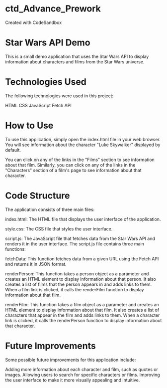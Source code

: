 # ctd_Advance_Prework
Created with CodeSandbox

# Star Wars API Demo
This is a small demo application that uses the Star Wars API to display information about characters and films from the Star Wars universe.

# Technologies Used
The following technologies were used in this project:

HTML
CSS
JavaScript
Fetch API

# How to Use
To use this application, simply open the index.html file in your web browser. You will see information about the character "Luke Skywalker" displayed by default.

You can click on any of the links in the "Films" section to see information about that film. Similarly, you can click on any of the links in the "Characters" section of a film's page to see information about that character.

# Code Structure
The application consists of three main files:

index.html: The HTML file that displays the user interface of the application.

style.css: The CSS file that styles the user interface.

script.js: The JavaScript file that fetches data from the Star Wars API and renders it in the user interface.
The script.js file contains three main functions:

fetchData: This function fetches data from a given URL using the Fetch API and returns it in JSON format.

renderPerson: This function takes a person object as a parameter and creates an HTML element to display information about that person. It also creates a list of films that the person appears in and adds links to them. When a film link is clicked, it calls the renderFilm function to display information about that film.

renderFilm: This function takes a film object as a parameter and creates an HTML element to display information about that film. It also creates a list of characters that appear in the film and adds links to them. When a character link is clicked, it calls the renderPerson function to display information about that character.

# Future Improvements
Some possible future improvements for this application include:

Adding more information about each character and film, such as quotes or images.
Allowing users to search for specific characters or films.
Improving the user interface to make it more visually appealing and intuitive.